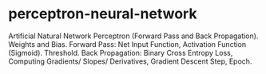 # perceptron-neural-network
Artificial Natural Network Perceptron (Forward Pass and Back Propagation). Weights and Bias. Forward Pass: Net Input Function, Activation Function (Sigmoid). Threshold. Back Propagation: Binary Cross Entropy Loss, Computing Gradients/ Slopes/ Derivatives, Gradient Descent Step, Epoch.
